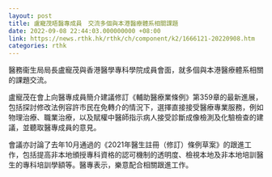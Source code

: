 ```yaml
---
layout: post
title: 盧寵茂晤醫專成員　交流多個與本港醫療體系相關課題
date: 2022-09-08 22:44:03.000000000 +08:00
link: https://news.rthk.hk/rthk/ch/component/k2/1666121-20220908.htm
categories: rthk
---
```


醫務衞生局局長盧寵茂與香港醫學專科學院成員會面，就多個與本港醫療體系相關的課題交流。
 
盧寵茂在會上向醫專成員簡介建議修訂《輔助醫療業條例》第359章的最新進展，包括探討修改法例容許市民在免轉介的情況下，選擇直接接受醫療專業服務，例如物理治療、職業治療，以及賦權中醫師指示病人接受診斷成像檢測及化驗檢查的建議，並聽取醫專成員的意見。

會議亦討論了去年10月通過的《2021年醫生註冊（修訂）條例草案》的跟進工作，包括提高非本地頒授專科資格的認可機制的透明度、檢視本地及非本地培訓醫生的專科培訓學額等。醫專表示，樂意配合相關跟進工作。
